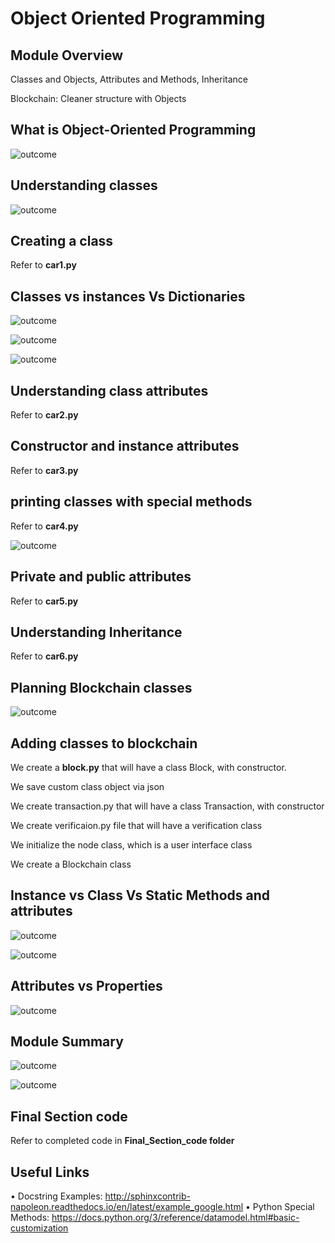 # Object Oriented Programming

## Module Overview

Classes and Objects, Attributes and Methods, Inheritance

Blockchain: Cleaner structure with Objects

## What is Object-Oriented Programming

![outcome](./01.JPG)

## Understanding classes

![outcome](./02.JPG)

## Creating a class

Refer to **car1.py**

## Classes vs instances Vs Dictionaries

![outcome](./03.JPG)

![outcome](./04.JPG)

![outcome](./12.JPG)

## Understanding class attributes

Refer to **car2.py**

## Constructor and instance attributes

Refer to **car3.py**

## printing classes with special methods

Refer to **car4.py**

![outcome](./05.JPG)

## Private and public attributes

Refer to **car5.py**

## Understanding Inheritance

Refer to **car6.py**

## Planning Blockchain classes

![outcome](./06.JPG)

## Adding classes to blockchain

We create a **block.py** that will have a class Block, with constructor.

We save custom class object via json

We create transaction.py that will have a class Transaction, with constructor

We create verificaion.py file that will have a verification class

We initialize the node class, which is a user interface class

We create a Blockchain class

## Instance vs Class Vs Static Methods and attributes

![outcome](./07.JPG)

![outcome](./08.JPG)

## Attributes vs Properties


![outcome](./09.JPG)

## Module Summary

![outcome](./10.JPG)

![outcome](./11.JPG)

## Final Section code

Refer to completed code in **Final_Section_code folder**

## Useful Links

•	Docstring Examples: http://sphinxcontrib-napoleon.readthedocs.io/en/latest/example_google.html
•	Python Special Methods: https://docs.python.org/3/reference/datamodel.html#basic-customization
















